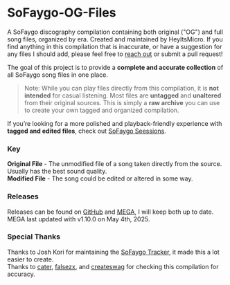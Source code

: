 # SoFaygo-OG-Files
A SoFaygo discography compilation containing both original ("OG") and full song files, organized by era. Created and maintained by HeyItsMicro. If you find anything in this compilation that is inaccurate, or have a suggestion for any files I should add, please feel free to [reach out](https://discordapp.com/users/309659916858294273) or submit a pull request! 

The goal of this project is to provide a **complete and accurate collection** of all SoFaygo song files in one place.

> Note: While you can play files directly from this compilation, it is **not intended** for casual listening. Most files are **untagged** and **unaltered** from their original sources. This is simply a **raw archive** you can use to create your own tagged and organized compilation.

If you’re looking for a more polished and playback-friendly experience with **tagged and edited files**, check out [SoFaygo Seessions](https://github.com/HeyItsMicro/SoFaygo-Sessions).

### Key
**Original File** - The unmodified file of a song taken directly from the source. Usually has the best sound quality. <br/>
**Modified File** - The song could be edited or altered in some way.

### Releases
Releases can be found on [GitHub](https://github.com/HeyItsMicro/SoFaygo-OG-Files/releases) and [MEGA](https://mega.nz/folder/M3N3SahJ#4lAW8vT1NL41MABUobx_gw), I will keep both up to date. MEGA last updated with v1.10.0 on May 4th, 2025.

### Special Thanks
Thanks to Josh Kori for maintaining the [SoFaygo Tracker](https://docs.google.com/spreadsheets/u/0/d/1HISW5L6rWvEW-ZtHrUQRBbjwfOYTrTuzi5fgPkwtObQ/htmlview), it made this a lot easier to create. <br/>
Thanks to [cater](https://discordapp.com/users/104367307152695296), [falsezx](https://discordapp.com/users/368613992148762635), and [createswag](https://discordapp.com/users/855230444621922316) for checking this compilation for accuracy.
